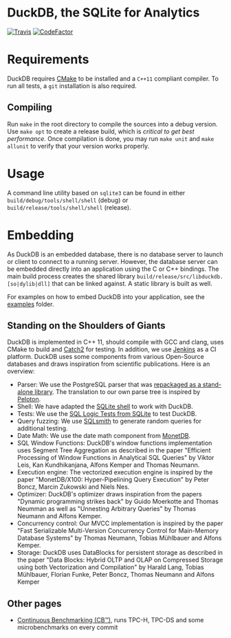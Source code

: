# DuckDB, the SQLite for Analytics
[![Travis](https://api.travis-ci.org/cwida/duckdb.svg?branch=master)](https://travis-ci.org/cwida/duckdb)
[![CodeFactor](https://www.codefactor.io/repository/github/cwida/duckdb/badge)](https://www.codefactor.io/repository/github/cwida/duckdb)

# Requirements
DuckDB requires [CMake](https://cmake.org) to be installed and a `C++11` compliant compiler. To run all tests, a `git` installation is also required.

## Compiling
Run `make` in the root directory to compile the sources into a debug version. Use `make opt` to create a release build, which is *critical to get best performance*. Once compilation is done, you may run `make unit` and `make allunit` to verify that your version works properly.

# Usage
A command line utility based on `sqlite3` can be found in either `build/debug/tools/shell/shell` (debug) or `build/release/tools/shell/shell` (release).

# Embedding
As DuckDB is an embedded database, there is no database server to launch or client to connect to a running server. However, the database server can be embedded directly into an application using the C or C++ bindings. The main build process creates the shared library `build/release/src/libduckdb.[so|dylib|dll]` that can be linked against. A static library is built as well.

For examples on how to embed DuckDB into your application, see the [examples](https://github.com/cwida/duckdb/tree/master/examples) folder.

## Standing on the Shoulders of Giants
DuckDB is implemented in C++ 11, should compile with GCC and clang, uses CMake to build and [Catch2](https://github.com/catchorg/Catch2) for testing. In addition, we use [Jenkins](https://jenkins.io) as a CI platform. DuckDB uses some components from various Open-Source databases and draws inspiration from scientific publications. Here is an overview:

* Parser: We use the PostgreSQL parser that was [repackaged as a stand-alone library](https://github.com/lfittl/libpg_query). The translation to our own parse tree is inspired by [Peloton](https://pelotondb.io).
* Shell: We have adapted the [SQLite shell](https://sqlite.org/cli.html) to work with DuckDB.
* Tests: We use the [SQL Logic Tests from SQLite](https://www.sqlite.org/sqllogictest/doc/trunk/about.wiki) to test DuckDB.
* Query fuzzing: We use [SQLsmith](https://github.com/anse1/sqlsmith) to generate random queries for additional testing.
* Date Math: We use the date math component from [MonetDB](https://www.monetdb.org).
* SQL Window Functions: DuckDB's window functions implementation uses Segment Tree Aggregation as described in the paper "Efficient Processing of Window Functions in Analytical SQL Queries" by Viktor Leis, Kan Kundhikanjana, Alfons Kemper and Thomas Neumann.
* Execution engine: The vectorized execution engine is inspired by the paper "MonetDB/X100: Hyper-Pipelining Query Execution" by Peter Boncz, Marcin Zukowski and Niels Nes.
* Optimizer: DuckDB's optimizer draws inspiration from the papers "Dynamic programming strikes back" by Guido Moerkotte and Thomas Neumman as well as "Unnesting Arbitrary Queries" by Thomas Neumann and Alfons Kemper.
* Concurrency control: Our MVCC implementation is inspired by the paper "Fast Serializable Multi-Version Concurrency Control for Main-Memory Database Systems" by Thomas Neumann, Tobias Mühlbauer and Alfons Kemper.
* Storage: DuckDB uses DataBlocks for persistent storage as described in the paper "Data Blocks: Hybrid OLTP and OLAP on Compressed Storage using both Vectorization and Compilation" by Harald Lang, Tobias Mühlbauer, Florian Funke, Peter Boncz, Thomas Neumann and Alfons Kemper

## Other pages
* [Continuous Benchmarking (CB™)](http://www.duckdb.org/benchmark/), runs TPC-H, TPC-DS and some microbenchmarks on every commit
